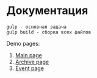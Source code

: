 # Документация

    gulp - основная задача
    gulp build - сборка всех файлов

Demo pages:
1) [Main page](http://uic-events.surge.sh/)
2) [Archive page](http://uic-events.surge.sh/archive.html)
3) [Event page](http://uic-events.surge.sh/event.html)


